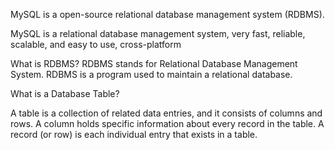 MySQL is a open-source relational database management system (RDBMS).

MySQL is a relational database management system, very fast, reliable, scalable, and easy to use, cross-platform  

What is RDBMS?
RDBMS stands for Relational Database Management System.
RDBMS is a program used to maintain a relational database.

What is a Database Table?

A table is a collection of related data entries, and it consists of columns and rows.
A column holds specific information about every record in the table.
A record (or row) is each individual entry that exists in a table.
